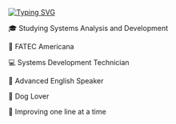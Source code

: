 [![Typing SVG](https://readme-typing-svg.demolab.com/?lines=First+line+of+text;Second+line+of+text)](https://git.io/typing-svg)

🎓 Studying Systems Analysis and Development

📍 FATEC Americana

💻 Systems Development Technician

🗽 Advanced English Speaker

🐾 Dog Lover

👾 Improving one line at a time


